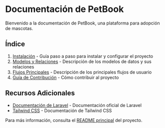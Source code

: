 # Documentación de PetBook

Bienvenido a la documentación de PetBook, una plataforma para adopción de mascotas.

## Índice

1. [Instalación](instalacion.md) - Guía paso a paso para instalar y configurar el proyecto
2. [Modelos y Relaciones](modelos.md) - Descripción de los modelos de datos y sus relaciones
3. [Flujos Principales](flujos.md) - Descripción de los principales flujos de usuario
4. [Guía de Contribución](contribucion.md) - Cómo contribuir al proyecto

## Recursos Adicionales

- [Documentación de Laravel](https://laravel.com/docs) - Documentación oficial de Laravel
- [Tailwind CSS](https://tailwindcss.com/docs) - Documentación de Tailwind CSS

Para más información, consulta el [README principal](../README.md) del proyecto.